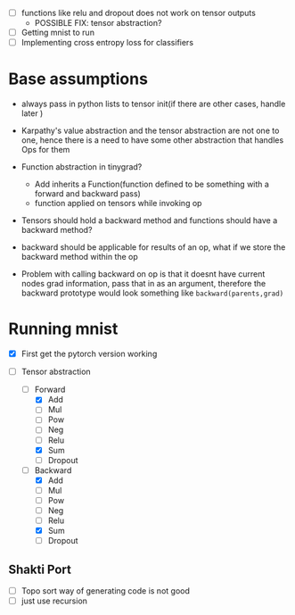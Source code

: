 - [ ] functions like relu and dropout does not work on tensor outputs
  - POSSIBLE FIX: tensor abstraction?
- [ ] Getting mnist to run
- [ ] Implementing cross entropy loss for classifiers

# Base assumptions

- always pass in python lists to tensor init(if there are other cases, handle later )
- Karpathy's value abstraction and the tensor abstraction are not one to one, hence there is a need to have some other abstraction that handles Ops for them
- Function abstraction in tinygrad?

  - Add inherits a Function(function defined to be something with a forward and backward pass)
  - function applied on tensors while invoking op

- Tensors should hold a backward method and functions should have a backward method?
- backward should be applicable for results of an op, what if we store the backward method within the op
- Problem with calling backward on op is that it doesnt have current nodes grad information, pass that in as an argument, therefore the backward prototype would look something like `backward(parents,grad)`

# Running mnist

- [x] First get the pytorch version working
- [ ] Tensor abstraction

  - [ ] Forward
    - [x] Add
    - [ ] Mul
    - [ ] Pow
    - [ ] Neg
    - [ ] Relu
    - [x] Sum
    - [ ] Dropout
  - [ ] Backward
    - [x] Add
    - [ ] Mul
    - [ ] Pow
    - [ ] Neg
    - [ ] Relu
    - [x] Sum
    - [ ] Dropout

## Shakti Port

- [ ] Topo sort way of generating code is not good
- [ ] just use recursion
